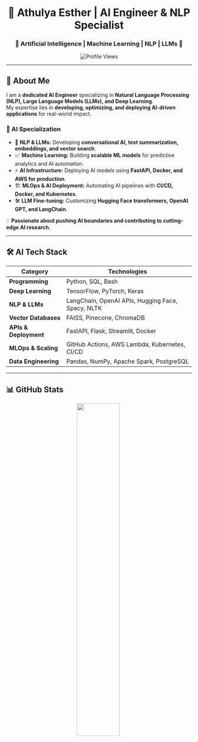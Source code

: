 <!-- Title -->
<h1 align="center">🚀 Athulya Esther | AI Engineer & NLP Specialist</h1>

<h3 align="center">🔹 Artificial Intelligence | Machine Learning | NLP | LLMs 🔹</h3>

<p align="center">
  <img src="https://komarev.com/ghpvc/?username=athulyaesther777&label=Profile%20Views&color=blue&style=flat" alt="Profile Views">
</p>

---

## 📌 About Me  

I am a **dedicated AI Engineer** specializing in **Natural Language Processing (NLP), Large Language Models (LLMs), and Deep Learning**.  
My expertise lies in **developing, optimizing, and deploying AI-driven applications** for real-world impact.  

### **🚀 AI Specialization**
- 🤖 **NLP & LLMs:** Developing **conversational AI, text summarization, embeddings, and vector search**.  
- 📈 **Machine Learning:** Building **scalable ML models** for predictive analytics and AI automation.  
- ⚡ **AI Infrastructure:** Deploying AI models using **FastAPI, Docker, and AWS for production**.  
- 🏗️ **MLOps & AI Deployment:** Automating AI pipelines with **CI/CD, Docker, and Kubernetes**.  
- 🛠️ **LLM Fine-tuning:** Customizing **Hugging Face transformers, OpenAI GPT, and LangChain**.  

💡 **Passionate about pushing AI boundaries and contributing to cutting-edge AI research.**  

---

## 🛠️ AI Tech Stack  

| **Category**         | **Technologies**                                       |
|----------------------|------------------------------------------------------|
| **Programming**      | Python, SQL, Bash                                    |
| **Deep Learning**    | TensorFlow, PyTorch, Keras                           |
| **NLP & LLMs**      | LangChain, OpenAI APIs, Hugging Face, Spacy, NLTK     |
| **Vector Databases** | FAISS, Pinecone, ChromaDB                            |
| **APIs & Deployment** | FastAPI, Flask, Streamlit, Docker                   |
| **MLOps & Scaling** | GitHub Actions, AWS Lambda, Kubernetes, CI/CD         |
| **Data Engineering** | Pandas, NumPy, Apache Spark, PostgreSQL              |

---

## 📊 GitHub Stats  

<p align="center">
  <img src="https://github-readme-stats-sigma-five.vercel.app/api?username=athulyaesther777&show_icons=true&theme=tokyonight&hide_border=true" width="48%">
  <img src
